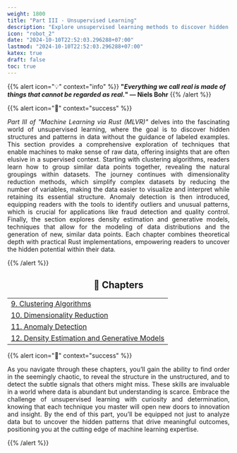 ```yaml
---
weight: 1800
title: "Part III - Unsupervised Learning"
description: "Explore unsupervised learning methods to discover hidden patterns in data."
icon: "robot_2"
date: "2024-10-10T22:52:03.296288+07:00"
lastmod: "2024-10-10T22:52:03.296288+07:00"
katex: true
draft: false
toc: true
---
```


{{% alert icon="💡" context="info" %}}
<strong>"<em>Everything we call real is made of things that cannot be regarded as real.</em>" — Niels Bohr</strong>
{{% /alert %}}

{{% alert icon="📘" context="success" %}}

<p style="text-align: justify;">
<em>Part III of "Machine Learning via Rust (MLVR)"</em> delves into the fascinating world of unsupervised learning, where the goal is to discover hidden structures and patterns in data without the guidance of labeled examples. This section provides a comprehensive exploration of techniques that enable machines to make sense of raw data, offering insights that are often elusive in a supervised context. Starting with clustering algorithms, readers learn how to group similar data points together, revealing the natural groupings within datasets. The journey continues with dimensionality reduction methods, which simplify complex datasets by reducing the number of variables, making the data easier to visualize and interpret while retaining its essential structure. Anomaly detection is then introduced, equipping readers with the tools to identify outliers and unusual patterns, which is crucial for applications like fraud detection and quality control. Finally, the section explores density estimation and generative models, techniques that allow for the modeling of data distributions and the generation of new, similar data points. Each chapter combines theoretical depth with practical Rust implementations, empowering readers to uncover the hidden potential within their data.
</p>

{{% /alert %}}

<center>

## **🧠 Chapters**

</center>

<div class="container mt-4">
    <div class="row">
        <div class="col-md-12">
            <table class="table table-hover">
                <tbody>
                    <tr>
                        <td><a href="/docs/part-iii/chapter-9/" class="text-decoration-none">9. Clustering Algorithms</a></td>
                    </tr>
                    <tr>
                        <td><a href="/docs/part-iii/chapter-10/" class="text-decoration-none">10. Dimensionality Reduction</a></td>
                    </tr>
                    <tr>
                        <td><a href="/docs/part-iii/chapter-11/" class="text-decoration-none">11. Anomaly Detection</a></td>
                    </tr>
                    <tr>
                        <td><a href="/docs/part-iii/chapter-12/" class="text-decoration-none">12. Density Estimation and Generative Models</a></td>
                    </tr>
                </tbody>
            </table>
        </div>
    </div>
</div>

{{% alert icon="📘" context="success" %}}

<p style="text-align: justify;">
As you navigate through these chapters, you’ll gain the ability to find order in the seemingly chaotic, to reveal the structure in the unstructured, and to detect the subtle signals that others might miss. These skills are invaluable in a world where data is abundant but understanding is scarce. Embrace the challenge of unsupervised learning with curiosity and determination, knowing that each technique you master will open new doors to innovation and insight. By the end of this part, you’ll be equipped not just to analyze data but to uncover the hidden patterns that drive meaningful outcomes, positioning you at the cutting edge of machine learning expertise.
</p>

{{% /alert %}}
